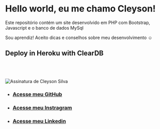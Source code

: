  # Hello world, eu me chamo Cleyson!
 Este repositório contém um site desenvolvido em PHP com Bootstrap, Javascript e o banco de dados MySql

 Sou aprendiz! Aceito dicas e conselhos sobre meu desenvolvimento :relaxed:
 
 ## Deploy in Heroku with ClearDB
 


<br><br><br>
<img src="https://raw.githubusercontent.com/cleysonsilvame/cleysonsilvame.github.io/master/minha-assinatura/render/assinatura.png" alt="Assinatura de Cleyson Silva"><br>

- ### [Acesse meu GitHub](https://www.github.com/cleysonsilvame)
- ### [Acesse meu Instragram](https://www.instagram.com/cleysonsilva.me/)
- ### [Acesse meu Linkedin](https://www.linkedin.com/in/cleyson-silva-639b01188/)
